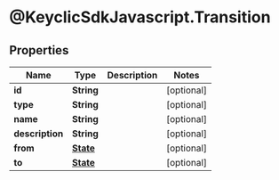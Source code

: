 # @KeyclicSdkJavascript.Transition

## Properties
Name | Type | Description | Notes
------------ | ------------- | ------------- | -------------
**id** | **String** |  | [optional] 
**type** | **String** |  | [optional] 
**name** | **String** |  | [optional] 
**description** | **String** |  | [optional] 
**from** | [**State**](State.md) |  | [optional] 
**to** | [**State**](State.md) |  | [optional] 


